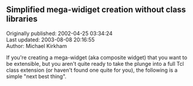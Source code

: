 ## Simplified mega-widiget creation without class libraries  
Originally published: 2002-04-25 03:34:24  
Last updated: 2003-08-08 20:16:55  
Author: Michael Kirkham  
  
If you're creating a mega-widget (aka composite widget) that you want to be extensible, but you aren't quite ready to take the plunge into a full Tcl class extension (or haven't found one quite for you), the following is a simple "next best thing".